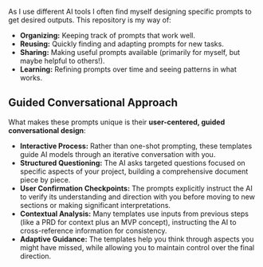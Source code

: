 As I use different AI tools I often find myself designing specific prompts to get desired outputs. This repository is my way of:

*   **Organizing:** Keeping track of prompts that work well.
*   **Reusing:** Quickly finding and adapting prompts for new tasks.
*   **Sharing:** Making useful prompts available (primarily for myself, but maybe helpful to others!).
*   **Learning:** Refining prompts over time and seeing patterns in what works.

## Guided Conversational Approach

What makes these prompts unique is their **user-centered, guided conversational design**:

*   **Interactive Process:** Rather than one-shot prompting, these templates guide AI models through an iterative conversation with you.
*   **Structured Questioning:** The AI asks targeted questions focused on specific aspects of your project, building a comprehensive document piece by piece.
*   **User Confirmation Checkpoints:** The prompts explicitly instruct the AI to verify its understanding and direction with you before moving to new sections or making significant interpretations.
*   **Contextual Analysis:** Many templates use inputs from previous steps (like a PRD for context plus an MVP concept), instructing the AI to cross-reference information for consistency.
*   **Adaptive Guidance:** The templates help you think through aspects you might have missed, while allowing you to maintain control over the final direction.
